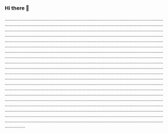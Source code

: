 ### Hi there 👋

................................................................................................................................................................................................................................................................................................................................................................................................................................................................................................................................................................................................................................................................................................................................................................................................................................................................................................................................................................................................................................................................................................................................................................................................................................................................................................................................................................................................................................................................................................................................................................................................................................................................................................................................................................................................................................................................................................................................................................................................................................................................................................................................................................................................................................................................................................................................................................................................................................................................................................................................................................................................